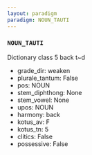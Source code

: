```yaml
---
layout: paradigm
paradigm: NOUN_TAUTI
---
```

### ` NOUN_TAUTI `

Dictionary class 5 back t~d
* grade_dir: weaken
* plurale_tantum: False
* pos: NOUN
* stem_diphthong: None
* stem_vowel: None
* upos: NOUN
* harmony: back
* kotus_av: F
* kotus_tn: 5
* clitics: False
* possessive: False
